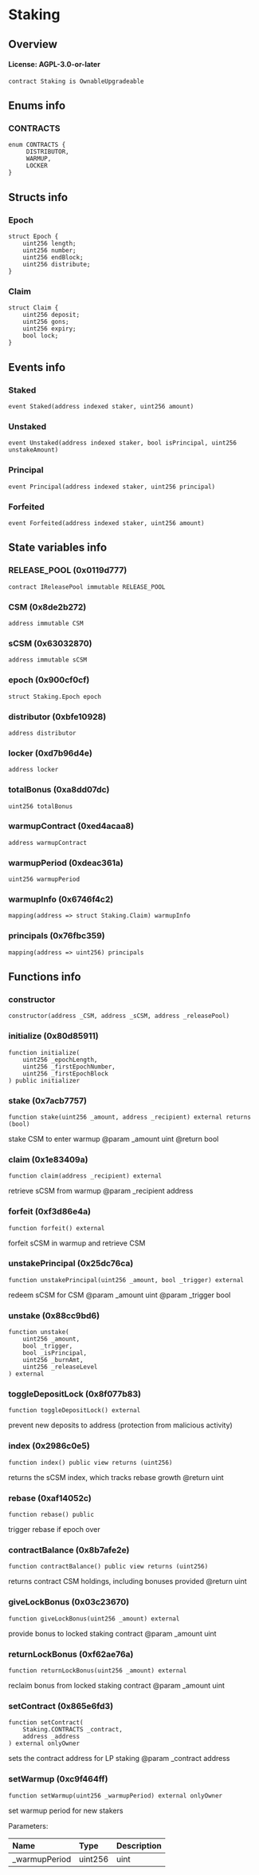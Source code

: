 # Staking

## Overview

#### License: AGPL-3.0-or-later

```solidity
contract Staking is OwnableUpgradeable
```


## Enums info

### CONTRACTS

```solidity
enum CONTRACTS {
	 DISTRIBUTOR,
	 WARMUP,
	 LOCKER
}
```


## Structs info

### Epoch

```solidity
struct Epoch {
	uint256 length;
	uint256 number;
	uint256 endBlock;
	uint256 distribute;
}
```


### Claim

```solidity
struct Claim {
	uint256 deposit;
	uint256 gons;
	uint256 expiry;
	bool lock;
}
```


## Events info

### Staked

```solidity
event Staked(address indexed staker, uint256 amount)
```


### Unstaked

```solidity
event Unstaked(address indexed staker, bool isPrincipal, uint256 unstakeAmount)
```


### Principal

```solidity
event Principal(address indexed staker, uint256 principal)
```


### Forfeited

```solidity
event Forfeited(address indexed staker, uint256 amount)
```


## State variables info

### RELEASE_POOL (0x0119d777)

```solidity
contract IReleasePool immutable RELEASE_POOL
```


### CSM (0x8de2b272)

```solidity
address immutable CSM
```


### sCSM (0x63032870)

```solidity
address immutable sCSM
```


### epoch (0x900cf0cf)

```solidity
struct Staking.Epoch epoch
```


### distributor (0xbfe10928)

```solidity
address distributor
```


### locker (0xd7b96d4e)

```solidity
address locker
```


### totalBonus (0xa8dd07dc)

```solidity
uint256 totalBonus
```


### warmupContract (0xed4acaa8)

```solidity
address warmupContract
```


### warmupPeriod (0xdeac361a)

```solidity
uint256 warmupPeriod
```


### warmupInfo (0x6746f4c2)

```solidity
mapping(address => struct Staking.Claim) warmupInfo
```


### principals (0x76fbc359)

```solidity
mapping(address => uint256) principals
```


## Functions info

### constructor

```solidity
constructor(address _CSM, address _sCSM, address _releasePool)
```


### initialize (0x80d85911)

```solidity
function initialize(
    uint256 _epochLength,
    uint256 _firstEpochNumber,
    uint256 _firstEpochBlock
) public initializer
```


### stake (0x7acb7757)

```solidity
function stake(uint256 _amount, address _recipient) external returns (bool)
```

stake CSM to enter warmup
        @param _amount uint
        @return bool
### claim (0x1e83409a)

```solidity
function claim(address _recipient) external
```

retrieve sCSM from warmup
        @param _recipient address
### forfeit (0xf3d86e4a)

```solidity
function forfeit() external
```

forfeit sCSM in warmup and retrieve CSM
### unstakePrincipal (0x25dc76ca)

```solidity
function unstakePrincipal(uint256 _amount, bool _trigger) external
```

redeem sCSM for CSM
        @param _amount uint
        @param _trigger bool
### unstake (0x88cc9bd6)

```solidity
function unstake(
    uint256 _amount,
    bool _trigger,
    bool _isPrincipal,
    uint256 _burnAmt,
    uint256 _releaseLevel
) external
```


### toggleDepositLock (0x8f077b83)

```solidity
function toggleDepositLock() external
```

prevent new deposits to address (protection from malicious activity)
### index (0x2986c0e5)

```solidity
function index() public view returns (uint256)
```

returns the sCSM index, which tracks rebase growth
        @return uint
### rebase (0xaf14052c)

```solidity
function rebase() public
```

trigger rebase if epoch over
### contractBalance (0x8b7afe2e)

```solidity
function contractBalance() public view returns (uint256)
```

returns contract CSM holdings, including bonuses provided
        @return uint
### giveLockBonus (0x03c23670)

```solidity
function giveLockBonus(uint256 _amount) external
```

provide bonus to locked staking contract
        @param _amount uint
### returnLockBonus (0xf62ae76a)

```solidity
function returnLockBonus(uint256 _amount) external
```

reclaim bonus from locked staking contract
        @param _amount uint
### setContract (0x865e6fd3)

```solidity
function setContract(
    Staking.CONTRACTS _contract,
    address _address
) external onlyOwner
```

sets the contract address for LP staking
        @param _contract address
### setWarmup (0xc9f464ff)

```solidity
function setWarmup(uint256 _warmupPeriod) external onlyOwner
```

set warmup period for new stakers


Parameters:

| Name          | Type    | Description |
| :------------ | :------ | :---------- |
| _warmupPeriod | uint256 | uint        |
